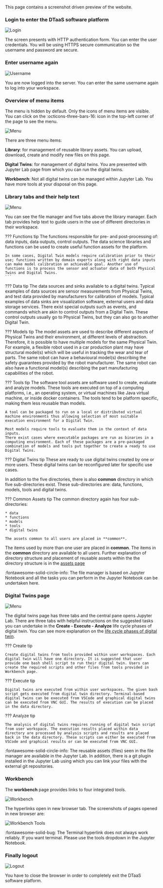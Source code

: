 This page contains a screenshot driven preview of the website.

### Login to enter the DTaaS software platform

![Login](login.png)

The screen presents with HTTP authentication form. You can enter the user credentials. You will be using HTTPS secure communication so the username and password are secure.
### Enter username again

![Username](username.png)

You are now logged into the server. You can enter the same username again to log into your workspace.

### Overview of menu items

The menu is hidden by default. Only the icons of menu items are visible. You can click on the :octicons-three-bars-16: icon in the top-left corner of the page to see the menu.

![Menu](menu.png)

There are three menu items:

**Library**: for management of reusable library assets. You can upload, download, create and modify new files on this page.

**Digital Twins**: for management of digital twins. You are presented with Jupyter Lab page from which you can run the digital twins.

**Workbench**: Not all digital twins can be managed within Jupyter Lab. You have more tools at your disposal on this page.


### Library tabs and their help text

![Menu](library.png)

You can see the file manager and five tabs above the library manager. Each tab provides help text to guide users in the use of different directories in their workspace.

??? Functions tip 
    The functions responsible for pre- and post-processing of: data inputs, data outputs, control outputs. The data science libraries and functions can be used to create useful function assets for the platform.

    In some cases, Digital Twin models require calibration prior to their use; functions written by domain experts along with right data inputs can make model calibration an achievable goal. Another use of functions is to process the sensor and actuator data of both Physical Twins and Digital Twins.
    ```

??? Data tip
    The data sources and sinks available to a digital twins. Typical examples of data sources are sensor measurements from  Physical Twins, and test data provided by manufacturers for calibration of models. Typical examples of data sinks are visualization software, external users and data storage services. There exist special outputs such as events, and commands which are akin to control outputs from a Digital Twin. These control outputs usually go to Physical Twins, but they can also go to another Digital Twin.

??? Models tip
    The model assets are used to describe different aspects of Physical Twins and their environment, at different levels of abstraction. Therefore, it is possible to have multiple models for the same Physical Twin. For example, a flexible robot used in a car production plant may have structural model(s) which will be useful in tracking the wear and tear of parts. The same robot can have a behavioural model(s) describing the safety guarantees provided by the robot manufacturer. The same robot can also have a functional model(s) describing the part manufacturing capabilities of the robot.

??? Tools tip
    The software tool assets are software used to create, evaluate and analyze models. These tools are executed on top of a computing platforms, i.e., an operating system, or virtual machines like Java virtual machine, or inside docker containers. The tools tend to be platform specific, making them less reusable than models. 

    A tool can be packaged to run on a local or distributed virtual machine environments thus allowing selection of most suitable execution environment for a Digital Twin. 

    Most models require tools to evaluate them in the context of data inputs. 
    There exist cases where executable packages are run as binaries in a computing environment. Each of these packages are a pre-packaged combination of models and tools put together to create a ready to use Digital Twins.

??? Digital Twins tip
    These are ready to use digital twins created by one or more users. These digital twins can be reconfigured later for specific use cases.

In addition to the five directories, there is also **common** directory in which five sub-directories exist. These sub-directories are: data, functions, models, tools and digital twins.

??? Common Assets tip
    The common directory again has four sub-directories:

    * data
    * functions
    * models
    * tools
    * digital twins
    
    The assets common to all users are placed in **common**.


The items used by more than one user are placed in **common**. The items in the **common** directory are available to all users. Further explanation of directory structure and placement of reusable assets within the the directory structure is in the [assets page](http://localhost:8000/user/servers/lib/assets.html#file-system-structure)

:fontawesome-solid-circle-info: The file manager is based on Jupyter Notebook and all the tasks you can perform in the Jupyter Notebook can be undertaken here.

### Digital Twins page

![Menu](digital_twins.png)

The digital twins page has three tabs and the central pane opens Jupyter Lab. There are three tabs with helpful instructions on the suggested tasks you can undertake in the **Create - Execute - Analyze** life cycle phases of digital twin. You can see more explanation on the [life cycle phases of digital twin](../digital-twins/lifecycle.md).

??? Create tip

    Create digital twins from tools provided within user workspaces. Each digital twin will have one directory. It is suggested that user provide one bash shell script to run their digital twin. Users can create the required scripts and other files from tools provided in Workbench page.

??? Execute tip

    Digital twins are executed from within user workspaces. The given bash script gets executed from digital twin directory. Terminal-based digital twins can be executed from VSCode and graphical digital twins can be executed from VNC GUI. The results of execution can be placed in the data directory.

??? Analyze tip

    The analysis of digital twins requires running of digital twin script from user workspace. The execution results placed within data directory are processed by analysis scripts and results are placed back in the data directory. These scripts can either be executed from VSCode and graphical results or can be executed from VNC GUI.

:fontawesome-solid-circle-info: The reusable assets (files) seen in the file manager are available in the Jupyter Lab. In addition, there is a git plugin installed in the Jupyter Lab using which you can link your files with the external git repositories.

### Workbench

The **workbench** page provides links to four integrated tools.

![Workbench](workbench.png)

The hyperlinks open in new browser tab. The screenshots of pages opened in new browser are:

![Workbench Tools](workbench_tools.png)

:fontawesome-solid-bug: The Terminal hyperlink does not always work reliably. If you want terminal. Please use the tools dropdown in the Jupyter Notebook.


### Finally logout

![Logout](logout.png)

You have to close the browser in order to completely exit the DTaaS software platform.